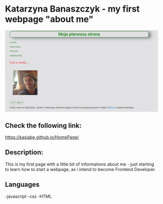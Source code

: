 # Katarzyna Banaszczyk - my first webpage "about me"

![screenshot from webpage](https://raw.githubusercontent.com/kasiabe/HomePage/main/images/screenshot.jpg)

## Check the following link: 
https://kasiabe.github.io/HomePage/

## Description:

This is my first page with a little bit of informations about me - just starting to learn how to start a webpage, as i intend to become Frontend Developer.

## Languages
-javascript
-css
-HTML
